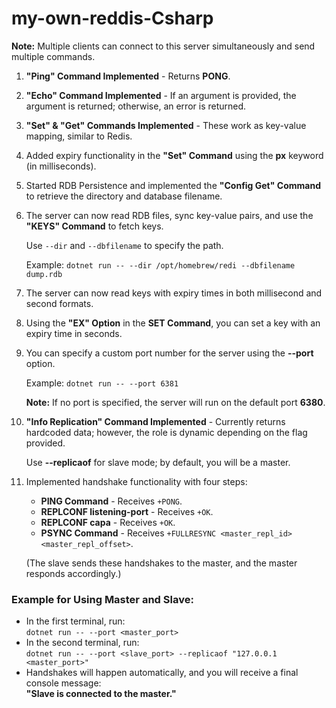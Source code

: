 # my-own-reddis-Csharp

**Note:** Multiple clients can connect to this server simultaneously and send multiple commands.

1. **"Ping" Command Implemented** - Returns **PONG**.
2. **"Echo" Command Implemented** - If an argument is provided, the argument is returned; otherwise, an error is returned.
3. **"Set" & "Get" Commands Implemented** - These work as key-value mapping, similar to Redis.
4. Added expiry functionality in the **"Set" Command** using the **px** keyword (in milliseconds).
5. Started RDB Persistence and implemented the **"Config Get" Command** to retrieve the directory and database filename.
6. The server can now read RDB files, sync key-value pairs, and use the **"KEYS" Command** to fetch keys.

   Use `--dir` and `--dbfilename` to specify the path.

   Example: `dotnet run -- --dir /opt/homebrew/redi --dbfilename dump.rdb`

7. The server can now read keys with expiry times in both millisecond and second formats.
8. Using the **"EX" Option** in the **SET Command**, you can set a key with an expiry time in seconds.
9. You can specify a custom port number for the server using the **--port** option.

   Example: `dotnet run -- --port 6381`

   **Note:** If no port is specified, the server will run on the default port **6380**.

10. **"Info Replication" Command Implemented** - Currently returns hardcoded data; however, the role is dynamic depending on the flag provided.

    Use **--replicaof** for slave mode; by default, you will be a master.

11. Implemented handshake functionality with four steps:

    - **PING Command** - Receives `+PONG`.
    - **REPLCONF listening-port** - Receives `+OK`.
    - **REPLCONF capa** - Receives `+OK`.
    - **PSYNC Command** - Receives `+FULLRESYNC <master_repl_id> <master_repl_offset>`.

    (The slave sends these handshakes to the master, and the master responds accordingly.)

### Example for Using Master and Slave:
- In the first terminal, run:  
  `dotnet run -- --port <master_port>`
- In the second terminal, run:  
  `dotnet run -- --port <slave_port> --replicaof "127.0.0.1 <master_port>"`
- Handshakes will happen automatically, and you will receive a final console message:  
  **"Slave is connected to the master."**
